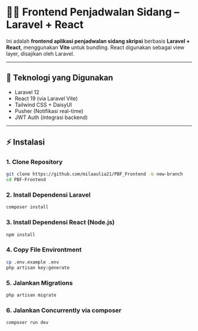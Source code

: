 # 🧑‍🎓 Frontend Penjadwalan Sidang – Laravel + React

Ini adalah **frontend aplikasi penjadwalan sidang skripsi** berbasis **Laravel + React**, menggunakan **Vite** untuk bundling. React digunakan sebagai view layer, disajikan oleh Laravel.

---

## 🧰 Teknologi yang Digunakan

- Laravel 12
- React 19 (via Laravel Vite)
- Tailwind CSS + DaisyUI
- Pusher (Notifikasi real-time)
- JWT Auth (integrasi backend)

---

## ⚡ Instalasi

### 1. Clone Repository

```bash
git clone https://github.com/milaaulia21/PBF_Frontend -b new-branch
cd PBF-Frontend
```

### 2. Install Dependensi Laravel

```bash
composer install
```
### 3. Install Dependensi React (Node.js)

```bash
npm install
```
### 4. Copy File Environtment

```bash
cp .env.example .env
php artisan key:generate
```
### 5. Jalankan Migrations

```bash
php artisan migrate
```
### 6. Jalankan Concurrently via composer
```bash
composer run dev
```


